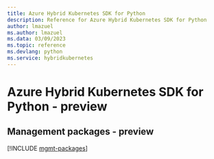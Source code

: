```yaml
---
title: Azure Hybrid Kubernetes SDK for Python
description: Reference for Azure Hybrid Kubernetes SDK for Python
author: lmazuel
ms.author: lmazuel
ms.data: 03/09/2023
ms.topic: reference
ms.devlang: python
ms.service: hybridkubernetes
---
```

# Azure Hybrid Kubernetes SDK for Python - preview

## Management packages - preview
[!INCLUDE [mgmt-packages](hybrid-kubernetes-mgmt-index.md)]
